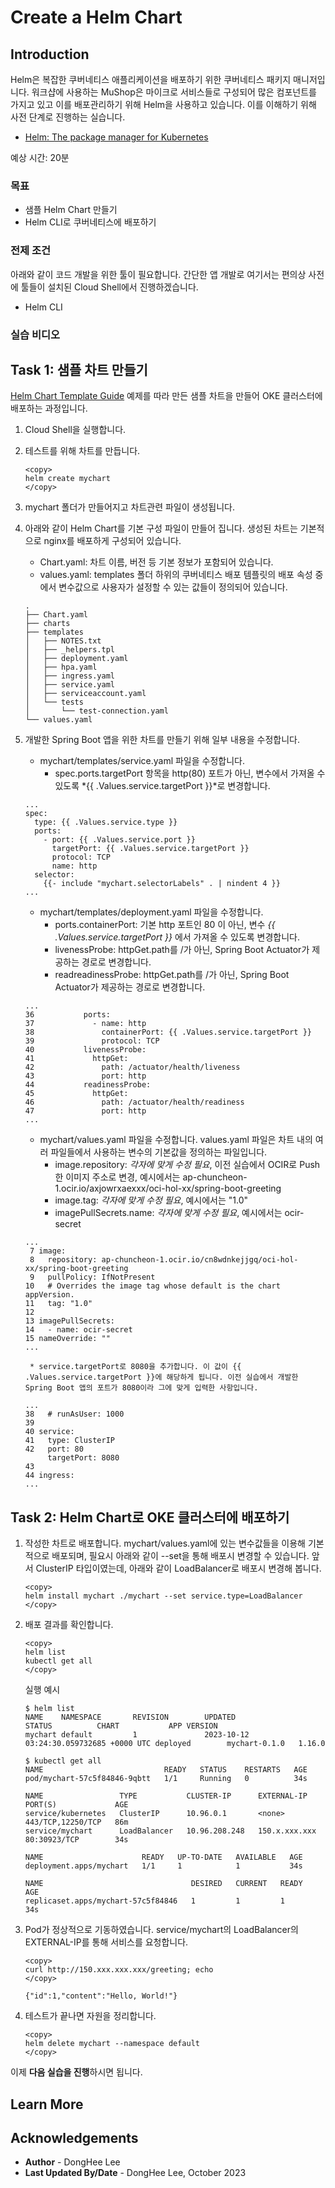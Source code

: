 # Create a Helm Chart

## Introduction

Helm은 복잡한 쿠버네티스 애플리케이션을 배포하기 위한 쿠버네티스 패키지 매니저입니다. 워크샵에 사용하는 MuShop은 마이크로 서비스들로 구성되어 많은 컴포넌트를 가지고 있고 이를 배포관리하기 위해 Helm을 사용하고 있습니다. 이를 이해하기 위해 사전 단계로 진행하는 실습니다.

- [Helm: The package manager for Kubernetes](https://helm.sh/)

예상 시간: 20분

### 목표

* 샘플 Helm Chart 만들기
* Helm CLI로 쿠버네티스에 배포하기

### 전제 조건

아래와 같이 코드 개발을 위한 툴이 필요합니다. 간단한 앱 개발로 여기서는 편의상 사전에 툴들이 설치된 Cloud Shell에서 진행하겠습니다.

* Helm CLI

### 실습 비디오

[](youtube:TUygTkGt_uc)


## Task 1: 샘플 차트 만들기

[Helm Chart Template Guide](https://helm.sh/docs/chart_template_guide/getting_started/) 예제를 따라 만든 샘플 차트을 만들어 OKE 클러스터에 배포하는 과정입니다.

1. Cloud Shell을 실행합니다.

2. 테스트를 위해 차트를 만듭니다.

    ````
    <copy>
    helm create mychart
    </copy>    
    ````

3. mychart 폴더가 만들어지고 차트관련 파일이 생성됩니다.

4. 아래와 같이 Helm Chart를 기본 구성 파일이 만들어 집니다. 생성된 차트는 기본적으로 nginx를 배포하게 구성되어 있습니다.

    - Chart.yaml: 차트 이름, 버전 등 기본 정보가 포함되어 있습니다.
    - values.yaml: templates 폴더 하위의 쿠버네티스 배포 템플릿의 배포 속성 중에서 변수값으로 사용자가 설정할 수 있는 값들이 정의되어 있습니다.
    ````
    .
    ├── Chart.yaml
    ├── charts
    ├── templates
    │   ├── NOTES.txt
    │   ├── _helpers.tpl
    │   ├── deployment.yaml
    │   ├── hpa.yaml
    │   ├── ingress.yaml
    │   ├── service.yaml
    │   ├── serviceaccount.yaml
    │   └── tests
    │       └── test-connection.yaml
    └── values.yaml
    ````

5. 개발한 Spring Boot 앱을 위한 차트를 만들기 위해 일부 내용을 수정합니다.

    - mychart/templates/service.yaml 파일을 수정합니다.
        * spec.ports.targetPort 항목을 http(80) 포트가 아닌, 변수에서 가져올 수 있도록 *{{ .Values.service.targetPort }}*로 변경합니다.
    ````
    ...
    spec:
      type: {{ .Values.service.type }}
      ports:
        - port: {{ .Values.service.port }}
          targetPort: {{ .Values.service.targetPort }}
          protocol: TCP
          name: http
      selector:
        {{- include "mychart.selectorLabels" . | nindent 4 }}
    ...
    ````

    - mychart/templates/deployment.yaml 파일을 수정합니다.
        * ports.containerPort: 기본 http 포트인 80 이 아닌, 변수 *{{ .Values.service.targetPort }}* 에서 가져올 수 있도록 변경합니다.
        * livenessProbe: httpGet.path를 /가 아닌, Spring Boot Actuator가 제공하는 경로로 변경합니다.
        * readreadinessProbe: httpGet.path를 /가 아닌, Spring Boot Actuator가 제공하는 경로로 변경합니다.
    ````
    ...
    36           ports:
    37             - name: http
    38               containerPort: {{ .Values.service.targetPort }}
    39               protocol: TCP
    40           livenessProbe:
    41             httpGet:
    42               path: /actuator/health/liveness
    43               port: http
    44           readinessProbe:
    45             httpGet:
    46               path: /actuator/health/readiness
    47               port: http
    ...
    ````

    - mychart/values.yaml 파일을 수정합니다. values.yaml 파일은 차트 내의 여러 파일들에서 사용하는 변수의 기본값을 정의하는 파일입니다.
        * image.repository: *각자에 맞게 수정 필요*, 이전 실습에서 OCIR로 Push한 이미지 주소로 변경, 예시에서는 ap-chuncheon-1.ocir.io/axjowrxaexxx/oci-hol-xx/spring-boot-greeting
        * image.tag: *각자에 맞게 수정 필요*, 예시에서는 "1.0"
        * imagePullSecrets.name: *각자에 맞게 수정 필요*, 예시에서는 ocir-secret
    ````
    ...
     7 image:
     8   repository: ap-chuncheon-1.ocir.io/cn8wdnkejjgq/oci-hol-xx/spring-boot-greeting
     9   pullPolicy: IfNotPresent
    10   # Overrides the image tag whose default is the chart appVersion.
    11   tag: "1.0"
    12 
    13 imagePullSecrets:
    14   - name: ocir-secret
    15 nameOverride: ""   
    ...   
    ````
        * service.targetPort로 8080을 추가합니다. 이 값이 {{ .Values.service.targetPort }}에 해당하게 됩니다. 이전 실습에서 개발한 Spring Boot 앱의 포트가 8080이라 그에 맞게 입력한 사항입니다.
    ````
    ...
    38   # runAsUser: 1000
    39 
    40 service:
    41   type: ClusterIP
    42   port: 80
         targetPort: 8080
    43 
    44 ingress:    
    ... 
    ````

## Task 2: Helm Chart로 OKE 클러스터에 배포하기

1. 작성한 차트로 배포합니다. mychart/values.yaml에 있는 변수값들을 이용해 기본적으로 배포되며, 필요시 아래와 같이 --set을 통해 배포시 변경할 수 있습니다. 앞서 ClusterIP 타입이였는데, 아래와 같이 LoadBalancer로 배포시 변경해 봅니다.

    ````
    <copy>
    helm install mychart ./mychart --set service.type=LoadBalancer
    </copy>
    ````

2. 배포 결과를 확인합니다.

    ````
    <copy>
    helm list
    kubectl get all
    </copy>
    ````

    실행 예시
    ````
    $ helm list
    NAME    NAMESPACE       REVISION        UPDATED                                 STATUS          CHART           APP VERSION
    mychart default         1               2023-10-12 03:24:30.059732685 +0000 UTC deployed        mychart-0.1.0   1.16.0     
    
    $ kubectl get all
    NAME                           READY   STATUS    RESTARTS   AGE
    pod/mychart-57c5f84846-9qbtt   1/1     Running   0          34s
    
    NAME                 TYPE           CLUSTER-IP      EXTERNAL-IP     PORT(S)             AGE
    service/kubernetes   ClusterIP      10.96.0.1       <none>          443/TCP,12250/TCP   86m
    service/mychart      LoadBalancer   10.96.208.248   150.x.xxx.xxx   80:30923/TCP        34s
    
    NAME                      READY   UP-TO-DATE   AVAILABLE   AGE
    deployment.apps/mychart   1/1     1            1           34s
    
    NAME                                 DESIRED   CURRENT   READY   AGE
    replicaset.apps/mychart-57c5f84846   1         1         1       34s    
    ````

3. Pod가 정상적으로 기동하였습니다. service/mychart의 LoadBalancer의 EXTERNAL-IP를 통해 서비스를 요청합니다.

    ````
    <copy>
    curl http://150.xxx.xxx.xxx/greeting; echo
    </copy>
    ````

    ````
    {"id":1,"content":"Hello, World!"}
    ````

4. 테스트가 끝나면 자원을 정리합니다.

    ````
    <copy>
    helm delete mychart --namespace default
    </copy>
    ````

이제 **다음 실습을 진행**하시면 됩니다.

## Learn More

## Acknowledgements

- **Author** - DongHee Lee
- **Last Updated By/Date** - DongHee Lee, October 2023
